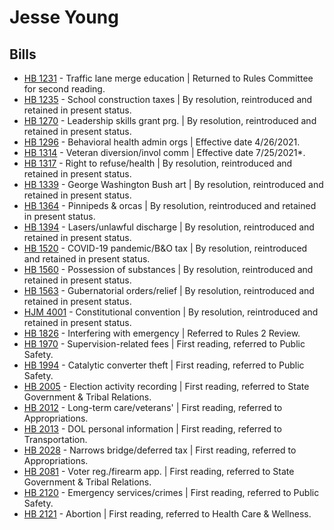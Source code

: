 # Jesse Young
## Bills
* [HB 1231](/bill/2021-22/hb/1231/) - Traffic lane merge education | Returned to Rules Committee for second reading.
* [HB 1235](/bill/2021-22/hb/1235/) - School construction taxes | By resolution, reintroduced and retained in present status.
* [HB 1270](/bill/2021-22/hb/1270/) - Leadership skills grant prg. | By resolution, reintroduced and retained in present status.
* [HB 1296](/bill/2021-22/hb/1296/) - Behavioral health admin orgs | Effective date 4/26/2021.
* [HB 1314](/bill/2021-22/hb/1314/) - Veteran diversion/invol comm | Effective date 7/25/2021*.
* [HB 1317](/bill/2021-22/hb/1317/) - Right to refuse/health | By resolution, reintroduced and retained in present status.
* [HB 1339](/bill/2021-22/hb/1339/) - George Washington Bush art | By resolution, reintroduced and retained in present status.
* [HB 1364](/bill/2021-22/hb/1364/) - Pinnipeds & orcas | By resolution, reintroduced and retained in present status.
* [HB 1394](/bill/2021-22/hb/1394/) - Lasers/unlawful discharge | By resolution, reintroduced and retained in present status.
* [HB 1520](/bill/2021-22/hb/1520/) - COVID-19 pandemic/B&O tax | By resolution, reintroduced and retained in present status.
* [HB 1560](/bill/2021-22/hb/1560/) - Possession of substances | By resolution, reintroduced and retained in present status.
* [HB 1563](/bill/2021-22/hb/1563/) - Gubernatorial orders/relief | By resolution, reintroduced and retained in present status.
* [HJM 4001](/bill/2021-22/hjm/4001/) - Constitutional convention | By resolution, reintroduced and retained in present status.
* [HB 1826](/bill/2021-22/hb/1826/) - Interfering with emergency | Referred to Rules 2 Review.
* [HB 1970](/bill/2021-22/hb/1970/) - Supervision-related fees | First reading, referred to Public Safety.
* [HB 1994](/bill/2021-22/hb/1994/) - Catalytic converter theft | First reading, referred to Public Safety.
* [HB 2005](/bill/2021-22/hb/2005/) - Election activity recording | First reading, referred to State Government & Tribal Relations.
* [HB 2012](/bill/2021-22/hb/2012/) - Long-term care/veterans' | First reading, referred to Appropriations.
* [HB 2013](/bill/2021-22/hb/2013/) - DOL personal information | First reading, referred to Transportation.
* [HB 2028](/bill/2021-22/hb/2028/) - Narrows bridge/deferred tax | First reading, referred to Appropriations.
* [HB 2081](/bill/2021-22/hb/2081/) - Voter reg./firearm app. | First reading, referred to State Government & Tribal Relations.
* [HB 2120](/bill/2021-22/hb/2120/) - Emergency services/crimes | First reading, referred to Public Safety.
* [HB 2121](/bill/2021-22/hb/2121/) - Abortion | First reading, referred to Health Care & Wellness.
